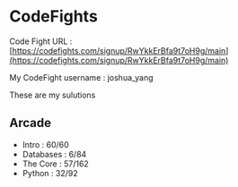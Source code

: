 # CodeFights
Code Fight URL : [https://codefights.com/signup/RwYkkErBfa9t7oH9g/main](https://codefights.com/signup/RwYkkErBfa9t7oH9g/main)

My CodeFight username : joshua_yang

These are my sulutions

## Arcade
* Intro : 60/60
* Databases : 6/84
* The Core : 57/162
* Python : 32/92 